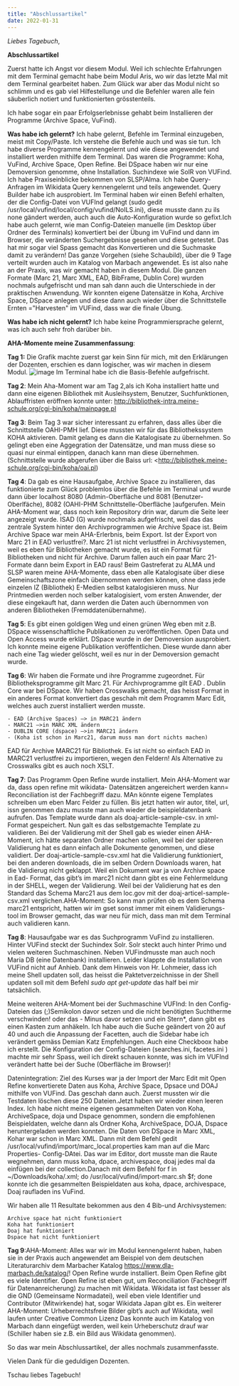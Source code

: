 ```yaml
---
title: "Abschlussartikel"
date: 2022-01-31
---
```

_Liebes Tagebuch_,
   


**Abschlussartikel**

Zuerst hatte ich Angst vor diesem Modul. Weil ich schlechte Erfahrungen mit dem Terminal gemacht habe beim Modul Aris, wo wir das letzte Mal mit dem Terminal gearbeitet haben.
Zum Glück war aber das Modul nicht so schlimm und es gab viel Hilfestellunge und die Befehler waren alle fein säuberlich notiert und funktionierten grösstenteils.

Ich habe sogar ein paar Erfolgserlebnisse gehabt beim Installieren der Programme (Archive Space, VuFind).


**Was habe ich gelernt?**
Ich habe gelernt, Befehle im Terminal einzugeben, meist mit Copy/Paste. Ich verstehe die Befehle auch und was sie tun.
Ich habe diverse Programme kennengelernt  und wie diese angewendet und installiert werden mithilfe dem Terminal.
Das waren die Programme: Koha, VuFind, Archive Space, Open Refine. Bei DSpace haben wir nur eine Demoversion genomme, ohne Installation.
Suchindexe wie SolR von VUFind.
Ich habe Praxiseinblicke bekommen von SLSP/Alma.
Ich habe Query-Anfragen im Wikidata Query kennengelernt und teils angewendet. Query Builder habe ich ausprobiert.
Im Terminal haben wir einen Befehl erhalten, der die Config-Datei von VUFInd gelangt (sudo gedit /usr/local/vufind/local/config/vufind/NoILS.ini), diese musste dann zu ils none gändert werden, auch auch die Auto-Konfiguration wurde so gefixt.Ich habe auch gelernt, wie man Config-Dateien manuelle (im Desktop über Ordner des Terminals) konvertiert bei der Übung im VuFind und dann im Browser, die veränderten Suchergebnisse gesehen und diese getestet.
Das hat mir sogar viel Spass gemacht das Konvertieren und die Suchmaske damit zu verändern!
Das ganze Vorgehen (siehe Schaubild), über die 9 Tage verteilt wurden auch im Katalog von Marbach angewendet. Es ist also nahe an der Praxis, was wir gemacht haben in diesem Modul.
Die ganzen Formate (Marc 21, Marc XML, EAD, BibFrame, Dublin Core) wurden nochmals aufgefrischt und man sah dann auch die Unterschiede in der praktischen Anwendung.
Wir konnten eigene Datensätze in Koha, Archive Space, DSpace anlegen und diese dann auch wieder über die Schnittstelle Ernten ="Harvesten" im VUFind, dass war die finale Übung.




**Was habe ich nicht gelernt?**
Ich habe keine Programmiersprache gelernt, was ich auch sehr froh darüber bin.




**AHA-Momente meine Zusammenfassung**:

**Tag 1:** Die Grafik machte zuerst gar kein Sinn für mich, mit den Erklärungen der Dozenten, erschien es dann logischer, was wir machen in diesem Modul.
![image](https://user-images.githubusercontent.com/90834735/133661233-4f8b2d76-36a1-4f85-88d5-3cbce8b3bcc0.png)
Im Terminal habe ich die Basis-Befehle aufgefrischt.

**Tag 2**: Mein Aha-Moment war am Tag 2,als ich Koha installiert hatte und dann eine eigenen Bibliothek mit Ausleihsystem, Benutzer, Suchfunktionen, Ablauffristen eröffnen konnte unter: http://bibliothek-intra.meine-schule.org/cgi-bin/koha/mainpage.pl

**Tag 3**: Beim Tag 3 war sicher interessant zu erfahren, dass alles über die Schnittstelle OAHI-PMH lief. Diese mussten wir für das Bibliothekssystem KOHA aktivieren. Damit gelang es dann die Katalogisate zu übernehmen. So gelingt eben eine Aggegration der Datensätze, und man muss diese so quasi nur einmal eintippen, danach kann man diese übernehmen. (Schnittstelle wurde abgerufen über die Baiss url: <http://bibliothek.meine-schule.org/cgi-bin/koha/oai.pl)


**Tag 4**: Da gab es eine Hausaufgabe, Archive Space zu installieren, das funktionierte zum Glück problemlos über die Befehle im Terminal und wurde dann über localhost 8080 (Admin-Oberfläche und 8081  (Benutzer-Oberlfäche), 8082 (OAHI-PHM Schnittstelle-Oberfläche )aufgerufen. Mein AHA-Moment war, dass noch kein Repository drin war, darum die Seite leer angezeigt wurde.
ISAD (G) wurde nochmals aufgefrischt, weil das das zentrale System hinter den Archivprogrammen wie Archive Space ist.
Beim Archive Space war mein AHA-Erlerbnis, beim Export. Ist der Export von Marc 21 in EAD verlustfrei?. Marc 21 ist nicht verlustfrei in Archivsystemen, weil es eben für Bibliotheken gemacht wurde, es ist ein Format für Bibliotheken und nicht für Archive. Darum fallen auch ein paar Marc 21-Formate dann beim Export in EAD raus!
Beim Gastreferat zu ALMA und SLSP waren meine AHA-Momente, dass eben alle Katalogisate über diese Gemeinschaftszone einfach übernommen werden können, ohne dass jede einzelen IZ (Bibliothek) E-Medien selbst katalogisieren muss. Nur Printmedien werden noch selber katalogisiert, vom ersten Anwender, der diese eingekauft hat, dann werden die Daten auch übernommen von anderen Bibliotheken (Fremddatenübernahme).


**Tag 5**: Es gibt einen goldigen Weg und einen grünen Weg eben mit z.B. DSpace wissenschaftliche Publikationen zu veröffentlichen. Open Data und Open Access wurde erklärt. DSpace wurde in der Demoversion ausprobiert. Ich konnte meine eigene Publikation veröffentlichen. Diese wurde dann aber nach eine Tag wieder gelöscht, weil es nur in der Demoversion gemacht wurde.

**Tag 6**:  Wir haben die Formate und ihre Programme zugeordnet. Für Bibliotheksprogramme gilt Marc 21. Für Archivprogramme gilt EAD . Dublin Core war bei DSpace.
Wir haben Crosswalks gemacht, das heisst Format in ein anderes Format konvertiert das geschah mit dem Programm Marc Edit, welches auch zuerst installiert werden musste.

    - EAD (Archive Spaces) –> in MARC21 ändern
    - MARC21 —>in MARC XML ändern
    - DUBLIN CORE (dspace) –>in MARC21 ändern
    - (Koha ist schon in Marc21, darum muss man dort nichts machen)

EAD für Archive MARC21 für Bibliothek. Es ist nicht so einfach EAD in MARC21 verlustfrei zu importieren, wegen den Feldern!
Als Alternative zu Crosswalks gibt es auch noch XSLT.

**Tag 7**: Das Programm Open Refine wurde installiert. Mein AHA-Moment war da, dass open refine mit wikidata- Datensätzen angereichert werden kann= Reconciliation ist der Fachbegriff dazu.  MAn könnte eigene Templates schreiben um eben Marc Felder zu füllen. Bis jetzt hatten wir autor, titel, url, issn genommen dazu musste man auch wieder die beispieldatenbank aufrufen. Das Template wurde dann als doaj-article-sample-csv. in xml-Format gespeichert. Nun galt es das selbstgemachte Template zu validieren. Bei der Validierung mit der Shell gab es wieder einen AHA-Moment, ich hätte separaten Ordner machen sollen, weil bei der späteren Validierung hat es dann einfach alle Dokumente genommen, und diese validiert. Der doaj-article-sample-csv.xml hat die Validierung funktioniert, bei den anderen downloads, die im selben Ordern Downloads waren, hat die Validierug nicht geklappt. Weil ein Dokument war ja von Archive space in Ead- Format, das gibt’s im marc21 nicht dann gibt es eine Fehlermeldung in der SHELL, wegen der Validierung. Weil bei der Validierung hat es den Standard das Schema Marc21 aus dem loc.gov mit der doaj-articel-sample-csv.xml verglichen.AHA-Moment: So kann man prüfen ob es dem Schema marc21 entspricht, hatten wir im gset sonst immer mit einem Validierungs-tool im Browser gemacht, das war neu für mich, dass man mit dem Terminal auch validieren kann.

**Tag 8**: Hausaufgabe war es das Suchprogramm VuFind  zu installieren. Hinter VUFind steckt der Suchindex Solr. Solr steckt auch hinter Primo und vielen weiteren Suchmaschinen. Neben VUFindmusste man auch noch Maria DB (eine Datenbank) installieren. Leider klappte die Installation von VUFind nicht auf Anhieb. Dank dem Hinweis von Hr. Lohmeier, dass ich meine Shell updaten soll, das heisst die Paktetverzeichnisse in der Shell updaten soll mit dem Befehl *sudo apt get-update* das  half bei mir tatsächlich. 

Meine weiteren AHA-Moment bei der Suchmaschine VUFInd: In den Config-Dateien das (;)Semikolon davor setzen und die nicht benötigten Suchtherme verschwinden! oder das - Minus davor setzen und ein Stern*, dann gibt es einen Kasten zum anhäkeln. Ich habe auch die Suche geändert von 20 auf 40 und auch die Anpassung der Facetten, auch die Sidebar habe ich verändert gemäss Demian Katz Empfehlungen. Auch eine Checkboox habe ich erstellt. Die Konfiguration der Config-Dateien (searches.ini, facetes.ini ) machte mir sehr Spass, weil ich direkt schauen konnte, was sich im VUFInd verändert hatte bei der Suche (Oberfläche im Browser)!

Datenintegration: Ziel des Kurses war ja der Import der Marc Edit mit Open Refine konvertierete Daten aus Koha, Archive Space, Dpsace und DOAJ mithilfe von VUFind. Das geschah dann auch. Zuerst mussten wir die Testdaten löschen diese 250 Dateien.Jetzt haben wir wieder einen leeren Index. Ich habe nicht meine eigenen gesammelten Daten von Koha, ArchiveSpace, doja und Dspace genommen, sondern die empfohlenen Beispieldaten, welche dann als Ordner Koha, ArchiveSpace, DOJA, Dspace heruntergeladen werden konnten. Die Daten von DSpace in Marc XML, Kohar war schon in Marc XML. Dann mit dem Befehl gedit /usr/local/vufind/import/marc_local.properties kam man auf die Marc Properties- Config-DAtei. Das war im Editor, dort musste man die Raute wegnehmen, dann muss koha, dpace, archivespace, doaj jedes mal da einfügen bei der collection.Danach mit dem Befehl for f in ~/Downloads/koha/.xml; do /usr/local/vufind/import-marc.sh $f; done konnte ich die gesammelten Beispieldaten aus koha, dpace, archivespace, Doaj raufladen ins VuFind.

Wir haben alle 11 Resultate bekommen aus den 4 Bib-und Archivsystemen:

    Archive space hat nicht funktioniert
    Koha hat funktioniert
    Doaj hat funktioniert
    Dspace hat nicht funktioniert


**Tag 9**:AHA-Moment: Alles war wir im Modul kennengelernt haben, haben sie in der Praxis auch angewendet am Beispiel von dem deutschen Literaturarchiv dem Marbacher Katalog https://www.dla-marbach.de/katalog/!
Open Refine wurde installiert. Beim Open Refine gibt es viele Identifier. Open Refine ist eben gut, um Reconciliation (Fachbegriff für Datenanreicherung) zu machen mit Wikidata. Wikidata ist fast besser als die GND (Gemeinsame Normadatei), weil eben viele Identifier und Contributor (Mitwirkende) hat, sogar Wikidata Japan gibt es. Ein weiterer AHA-Moment: Urheberrechtsfreie Bilder gibt’s auch auf Wikidata, weil laufen unter Creative Common Lizenz Das konnte auch im Katalog von Marbach dann eingefügt werden, weil kein Urheberschutz drauf war (Schiller haben sie z.B. ein Bild aus Wikidata genommen).

So das war mein Abschlussartikel, der alles nochmals zusammenfasste.


Vielen Dank für die geduldigen Dozenten.

Tschau liebes Tagebuch!


